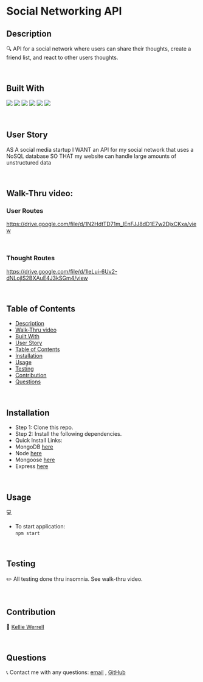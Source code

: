 # Social Networking API 


## Description
🔍 API for a social network where users can share their thoughts, create a friend list, and react to other users thoughts.

<br>   

## Built With
<p>
    <img src="https://img.shields.io/badge/javascript-yellow" />
    <img src="https://img.shields.io/badge/node-green" />
    <img src="https://img.shields.io/badge/express-orange" />
    <img src="https://img.shields.io/badge/MongoDB-blue"  />
    <img src="https://img.shields.io/badge/mongoose-red"  />
    <img src="https://img.shields.io/badge/insomnia-blueviolet"  />
   
</p>
   
<br>   

## User Story
AS A social media startup
I WANT an API for my social network that uses a NoSQL database
SO THAT my website can handle large amounts of unstructured data


<br>
  
## Walk-Thru video:
### User Routes
https://drive.google.com/file/d/1N2HdtTD71m_lEnFJJ8dD1E7w2DjxCKxa/view

<br>

### Thought Routes
https://drive.google.com/file/d/1leLui-6Uv2-dNLojlS2BXAuE4J3kSGm4/view

<br>

## Table of Contents
- [Description](#description)
- [Walk-Thru video](#walk-thru-video)
- [Built With](#built-with)
- [User Story](#user-story)
- [Table of Contents](#table-of-contents)
- [Installation](#installation)
- [Usage](#usage)
- [Testing](#testing)
- [Contribution](#contribution)
- [Questions](#questions)


<br>

## Installation
  
 * Step 1: Clone this repo. 
 * Step 2: Install the following dependencies.
 * Quick Install Links:
 * MongoDB [here](https://docs.mongodb.com/manual/installation)
 * Node [here](https://nodejs.org/en/download/) 
 * Mongoose [here](https://mongoosejs.com/docs/)
 * Express [here](https://expressjs.com/en/starter/installing.html)

<br>

## Usage
💻   
  * To start application:   
       `npm start`


<br>

## Testing
✏️  All testing done thru insomnia.  See walk-thru video. 

<br>

## Contribution
:rocket: [Kellie Werrell](https://github.com/Kwerrell73)

<br>

## Questions
:telephone_receiver: Contact me with any questions: [email](mailto:kelliewerrell@gmail.com) , [GitHub](https://github.com/Kwerrell73)<br />